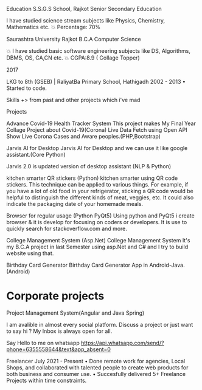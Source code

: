Education
S.S.G.S School, Rajkot
Senior Secondary Education

 I have studied science stream subjects like Physics, Chemistry, Mathematics etc.
💥 Percentage: 70%



Saurashtra University Rajkot
B.C.A Computer Science

💥 I have studied basic software engineering subjects like DS, Algorithms, DBMS, OS, CA,CN etc.
💥 CGPA:8.9 ( Collage Topper)

2017


LKG to 8th (GSEB) | RaliyatBa Primary School, Hathigadh	2002 - 2013
• Started to code.


Skills +> from past and other projects which i've mad




Projects

Advance Covid-19 Health Tracker System
This project makes My Final Year Collage Project about Covid-19(Corona) Live Data Fetch using Open API Show Live Corona Cases and Aware peoples.(PHP,Bootstrap)


Jarvis AI for Desktop
Jarvis AI for Desktop and we can use it like google assistant.(Core Python)

Jarvis 2.0 is updated version of desktop assistant (NLP & Python)


kitchen smarter QR stickers (Python)
kitchen smarter using QR code stickers. This technique can be applied to various things. For example, if you have a lot of old food in your refrigerator, sticking a QR code would be helpful to distinguish the different kinds of meat, veggies, etc. It could also indicate the packaging date of your homemade meals.


Browser for regular usage (Python PyQt5)
Using python and PyQt5 i create browser & it is develop for focusing on coders or developers. It is use to quickly search for stackoverflow.com and more.

College Management System (Asp.Net)
College Management System It's my B.C.A project in last Semester using asp.Net and C# and I try to build website using that.

Birthday Card Generator
Birthday Card Generator App in Android-Java. (Android)


# Corporate projects
Project Management System(Angular and Java Spring)


I am avalible in almost every social platform.
Discuss a project or just want to say hi ? My Inbox is always open for all.

Say Hello to me on whatsapp
https://api.whatsapp.com/send/?phone=6355558644&text&app_absent=0



Freelancer	July 2021 - Present
• Done remote work for agencies, Local Shops, and collaborated with talented people to create web products for both business and consumer use.
• Succesfully delivered 5+ Freelance Projects within time constraints.